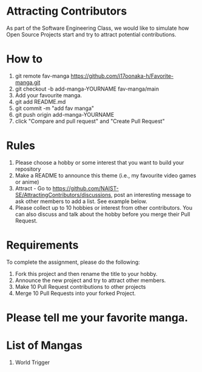 # Attracting Contributors

As part of the Software Engineering Class, we would like to simulate how 
Open Source Projects start and try to attract potential contributions.

# How to

1. git remote fav-manga https://github.com/i17oonaka-h/Favorite-manga.git
2. git checkout -b add-manga-YOURNAME fav-manga/main
3. Add your favourite manga.
4. git add README.md
5. git commit -m "add fav manga"
6. git push origin add-manga-YOURNAME
7. click "Compare and pull request" and "Create Pull Request"

# Rules

1. Please choose a hobby or some interest that you want to build your 
repository
2. Make a README to announce this theme (i.e., my favourite video games or 
anime)
3. Attract - Go to 
https://github.com/NAIST-SE/AttractingContributors/discussions, post an 
interesting message to ask other members to add a list. See example below.
4. Please collect up to 10 hobbies or interest from other contributors. 
You can also discuss and talk about the hobby before you merge their Pull 
Request.

# Requirements

To complete the assignment, please do the following:

1. Fork this project and then rename the title to your hobby.
2. Announce the new project and try to attract other members.
3. Make 10 Pull Request contributions to other projects
4. Merge 10 Pull Requests into your forked Project.
 # Please tell me your favorite manga.

# List of Mangas
1. World Trigger
